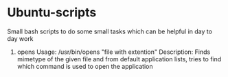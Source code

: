 # Ubuntu-scripts
Small bash scripts to do some small tasks which can be helpful in day to day work

1) opens
Usage: /usr/bin/opens "file with extention"
Description: Finds mimetype of the given file and from default application lists, tries to find which command is used to open the application
